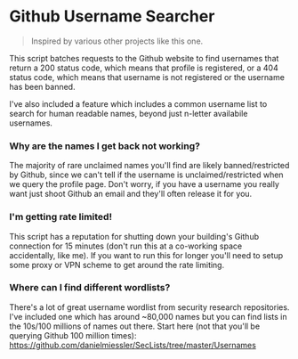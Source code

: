 # Github Username Searcher

> Inspired by various other projects like this one.

This script batches requests to the Github website to find usernames that return a 200 status code, which means that profile is registered, or a 404 status code, which means that username is not registered or the username has been banned.

I've also included a feature which includes a common username list to search for human readable names, beyond just n-letter availabile usernames.

### Why are the names I get back not working?

The majority of rare unclaimed names you'll find are likely banned/restricted by Github, since we can't tell if the username is unclaimed/restricted when we query the profile page. Don't worry, if you have a username you really want just shoot Github an email and they'll often release it for you.

### I'm getting rate limited!

This script has a reputation for shutting down your building's Github connection for 15 minutes (don't run this at a co-working space accidentally, like me). If you want to run this for longer you'll need to setup some proxy or VPN scheme to get around the rate limiting.

### Where can I find different wordlists?

There's a lot of great username wordlist from security research repositories. I've included one which has around ~80,000 names but you can find lists in the 10s/100 millions of names out there. Start here (not that you'll be querying Github 100 million times): https://github.com/danielmiessler/SecLists/tree/master/Usernames
